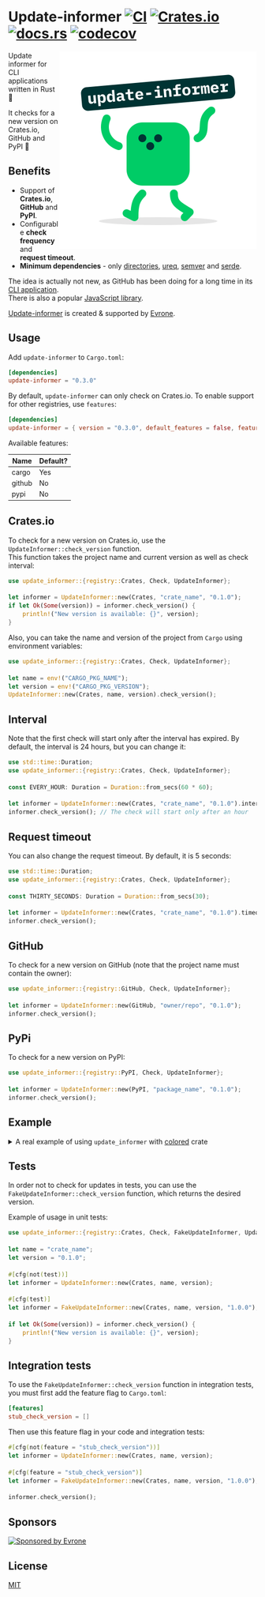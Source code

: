 # Update-informer [![CI]](https://github.com/mgrachev/update-informer/actions) [![Crates.io]](https://crates.io/crates/update-informer) [![docs.rs]](https://docs.rs/update-informer) [![codecov]](https://codecov.io/gh/mgrachev/update-informer)

[CI]: https://github.com/mgrachev/update-informer/workflows/CI/badge.svg
[Crates.io]: https://img.shields.io/crates/v/update-informer
[docs.rs]: https://img.shields.io/docsrs/update-informer
[codecov]: https://codecov.io/gh/mgrachev/update-informer/branch/main/graph/badge.svg?token=A4XD1DGFGJ

[directories]: https://github.com/dirs-dev/directories-rs
[ureq]: https://github.com/algesten/ureq
[semver]: https://github.com/dtolnay/semver
[serde]: https://github.com/serde-rs/serde
[CLI application]: https://cli.github.com
[JavaScript library]: https://github.com/yeoman/update-notifier
[Update-informer]: https://evrone.com/update-informer?utm_source=github&utm_campaign=update-informer
[Evrone]: https://evrone.com/?utm_source=github&utm_campaign=update-informer
[MIT]: https://choosealicense.com/licenses/mit

<img align="right"
     alt="update-informer"
     src="https://raw.githubusercontent.com/mgrachev/update-informer/main/logo.svg?sanitize=true">

Update informer for CLI applications written in Rust 🦀

It checks for a new version on Crates.io, GitHub and PyPI 🚀

## Benefits
* Support of **Crates.io**, **GitHub** and **PyPI**.
* Configurable **check frequency** and **request timeout**.
* **Minimum dependencies** - only [directories], [ureq], [semver] and [serde].

The idea is actually not new, as GitHub has been doing for a long time in its [CLI application].<br>
There is also a popular [JavaScript library].

[Update-informer] is created & supported by [Evrone].

## Usage

Add `update-informer` to `Cargo.toml`:

```toml
[dependencies]
update-informer = "0.3.0"
```

By default, `update-informer` can only check on Crates.io.
To enable support for other registries, use `features`:

```toml
[dependencies]
update-informer = { version = "0.3.0", default_features = false, features = ["github"] }
```

Available features:

Name | Default?
---|---
cargo | Yes
github | No
pypi | No

## Crates.io

To check for a new version on Crates.io, use the `UpdateInformer::check_version` function.<br>
This function takes the project name and current version as well as check interval:

```rust
use update_informer::{registry::Crates, Check, UpdateInformer};

let informer = UpdateInformer::new(Crates, "crate_name", "0.1.0");
if let Ok(Some(version)) = informer.check_version() {
    println!("New version is available: {}", version);
}
```

Also, you can take the name and version of the project from `Cargo` using environment variables:

```rust
use update_informer::{registry::Crates, Check, UpdateInformer};

let name = env!("CARGO_PKG_NAME");
let version = env!("CARGO_PKG_VERSION");
UpdateInformer::new(Crates, name, version).check_version();
```

## Interval

Note that the first check will start only after the interval has expired.
By default, the interval is 24 hours, but you can change it:

```rust
use std::time::Duration;
use update_informer::{registry::Crates, Check, UpdateInformer};

const EVERY_HOUR: Duration = Duration::from_secs(60 * 60);

let informer = UpdateInformer::new(Crates, "crate_name", "0.1.0").interval(EVERY_HOUR);
informer.check_version(); // The check will start only after an hour
```

## Request timeout

You can also change the request timeout. By default, it is 5 seconds:

 ```rust
 use std::time::Duration;
 use update_informer::{registry::Crates, Check, UpdateInformer};

 const THIRTY_SECONDS: Duration = Duration::from_secs(30);

 let informer = UpdateInformer::new(Crates, "crate_name", "0.1.0").timeout(THIRTY_SECONDS);
 informer.check_version();
 ```

## GitHub

To check for a new version on GitHub (note that the project name must contain the owner):

```rust
use update_informer::{registry::GitHub, Check, UpdateInformer};

let informer = UpdateInformer::new(GitHub, "owner/repo", "0.1.0");
informer.check_version();
```

## PyPi

To check for a new version on PyPI:

```rust
use update_informer::{registry::PyPI, Check, UpdateInformer};

let informer = UpdateInformer::new(PyPI, "package_name", "0.1.0");
informer.check_version();
```

## Example

<details>
<summary>
A real example of using <code>update_informer</code> with <a href="https://github.com/mackwic/colored">colored</a> crate
</summary>

```rust
use colored::*;
use update_informer::{registry::Crates, Check, UpdateInformer};

fn main() {
    let pkg_name = env!("CARGO_PKG_NAME");
    let current_version = env!("CARGO_PKG_VERSION");

    let informer = UpdateInformer::new(Crates, pkg_name, current_version);
    if let Ok(Some(version)) = informer.check_version() {
        let msg = format!(
            "A new release of {pkg_name} is available: v{current_version} -> {new_version}",
            pkg_name = pkg_name.italic().cyan(),
            current_version = current_version,
            new_version = version.to_string().green()
        );

        let release_url = format!(
            "https://github.com/{pkg_name}/{pkg_name}/releases/tag/{version}",
            pkg_name = pkg_name,
            version = version
        )
            .yellow();

        println!("\n{msg}\n{url}", msg = msg, url = release_url);
    }
}
```

The result will look like:
<img src="https://raw.githubusercontent.com/mgrachev/update-informer/main/images/example.png" alt="example" style="max-width: 100%;">

</details>


## Tests

In order not to check for updates in tests, you can use the `FakeUpdateInformer::check_version` function, which returns the desired version.

Example of usage in unit tests:

```rust
use update_informer::{registry::Crates, Check, FakeUpdateInformer, UpdateInformer};

let name = "crate_name";
let version = "0.1.0";

#[cfg(not(test))]
let informer = UpdateInformer::new(Crates, name, version);

#[cfg(test)]
let informer = FakeUpdateInformer::new(Crates, name, version, "1.0.0");

if let Ok(Some(version)) = informer.check_version() {
    println!("New version is available: {}", version);
}
```

## Integration tests

To use the `FakeUpdateInformer::check_version` function in integration tests, you must first add the feature flag to `Cargo.toml`:

```toml
[features]
stub_check_version = []
```

Then use this feature flag in your code and integration tests:

```rust
#[cfg(not(feature = "stub_check_version"))]
let informer = UpdateInformer::new(Crates, name, version);

#[cfg(feature = "stub_check_version")]
let informer = FakeUpdateInformer::new(Crates, name, version, "1.0.0");

informer.check_version();
```

## Sponsors

<p>
  <a href="https://evrone.com/?utm_source=github&utm_campaign=update-informer">
    <img src="https://www.mgrachev.com/assets/static/sponsored_by_evrone.svg?sanitize=true"
      alt="Sponsored by Evrone">
  </a>
</p>

## License

[MIT]
